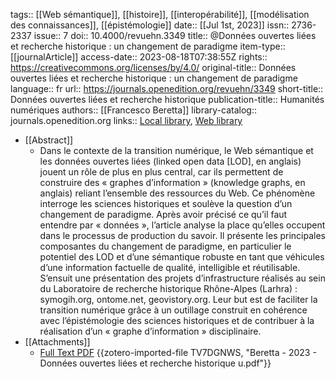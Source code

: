 tags:: [[Web sémantique]], [[histoire]], [[interopérabilité]], [[modélisation des connaissances]], [[épistémologie]]
date:: [[Jul 1st, 2023]]
issn:: 2736-2337
issue:: 7
doi:: 10.4000/revuehn.3349
title:: @Données ouvertes liées et recherche historique : un changement de paradigme
item-type:: [[journalArticle]]
access-date:: 2023-08-18T07:38:55Z
rights:: https://creativecommons.org/licenses/by/4.0/
original-title:: Données ouvertes liées et recherche historique : un changement de paradigme
language:: fr
url:: https://journals.openedition.org/revuehn/3349
short-title:: Données ouvertes liées et recherche historique
publication-title:: Humanités numériques
authors:: [[Francesco Beretta]]
library-catalog:: journals.openedition.org
links:: [Local library](zotero://select/groups/2386895/items/R7DXNSMF), [Web library](https://www.zotero.org/groups/2386895/items/R7DXNSMF)

- [[Abstract]]
	- Dans le contexte de la transition numérique, le Web sémantique et les données ouvertes liées (linked open data [LOD], en anglais) jouent un rôle de plus en plus central, car ils permettent de construire des « graphes d’information » (knowledge graphs, en anglais) reliant l’ensemble des ressources du Web. Ce phénomène interroge les sciences historiques et soulève la question d’un changement de paradigme. Après avoir précisé ce qu’il faut entendre par « données », l’article analyse la place qu’elles occupent dans le processus de production du savoir. Il présente les principales composantes du changement de paradigme, en particulier le potentiel des LOD et d’une sémantique robuste en tant que véhicules d’une information factuelle de qualité, intelligible et réutilisable. S’ensuit une présentation des projets d’infrastructure réalisés au sein du Laboratoire de recherche historique Rhône-Alpes (Larhra) : symogih.org, ontome.net, geovistory.org. Leur but est de faciliter la transition numérique grâce à un outillage construit en cohérence avec l’épistémologie des sciences historiques et de contribuer à la réalisation d’un « graphe d’information » disciplinaire.
- [[Attachments]]
	- [Full Text PDF](http://journals.openedition.org/revuehn/pdf/3349) {{zotero-imported-file TV7DGNWS, "Beretta - 2023 - Données ouvertes liées et recherche historique  u.pdf"}}